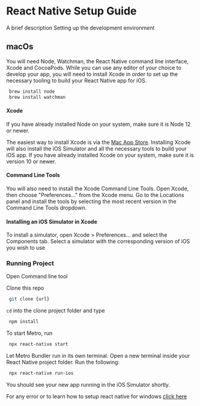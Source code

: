 
# React Native Setup Guide

A brief description Setting up the development environment



## macOs

You will need Node, Watchman, the React Native command line interface, Xcode and CocoaPods.
While you can use any editor of your choice to develop your app, you will need to install Xcode in order to set up the necessary tooling to build your React Native app for iOS.

```bash
 brew install node
 brew install watchman       
```
#### Xcode ####
If you have already installed Node on your system, make sure it is Node 12 or newer.

The easiest way to install Xcode is via the [Mac App Store](https://apps.apple.com/us/app/xcode/id497799835?mt=12). Installing Xcode will also install the iOS Simulator and all the necessary tools to build your iOS app.
If you have already installed Xcode on your system, make sure it is version 10 or newer.

#### Command Line Tools ####
You will also need to install the Xcode Command Line Tools. Open Xcode, then choose "Preferences..." from the Xcode menu. Go to the Locations panel and install the tools by selecting the most recent version in the Command Line Tools dropdown.

#### Installing an iOS Simulator in Xcode ####
To install a simulator, open Xcode > Preferences... and select the Components tab. Select a simulator with the corresponding version of iOS you wish to use
  
### Running Project ###
Open Command line tool

Clone this repo

```bash
 git clone {url}       
```

``` cd ``` into the clone project folder and type

```bash
 npm install       
```

To start Metro, run
```bash
 npx react-native start    
```

Let Metro Bundler run in its own terminal. Open a new terminal inside your React Native project folder. Run the following:
```bash
 npx react-native run-ios 
```
You should see your new app running in the iOS Simulator shortly.

For any error or to learn how to setup react native for windows [click here](https://reactnative.dev/docs/environment-setup)
